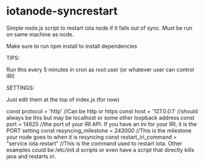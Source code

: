 # iotanode-syncrestart
Simple node.js script to restart iota node if it falls out of sync. Must be run on same machine as node.

Make sure to run npm install to install dependencies

TIPS:

Run this every 5 minutes in cron as root user (or whatever user can control IRI)

SETTINGS:

Just edit them at the top of index.js (for now)

const protocol = 'http' //Can be http or https
const host = '127.0.0.1' //should always be this but may be localhost or some other loopback address
const port = 14625 //the port of your IRI API. If you have an ini for your IRI, it is the PORT setting
const resyncing_milestone = 243000 //This is the milestone your node goes to when it is resyncing
const restart_iri_command = "service iota restart" //This is the command used to restart iota. Other examples could be /etc/init.d scripts or even have a script that directly kills java and restarts iri.

